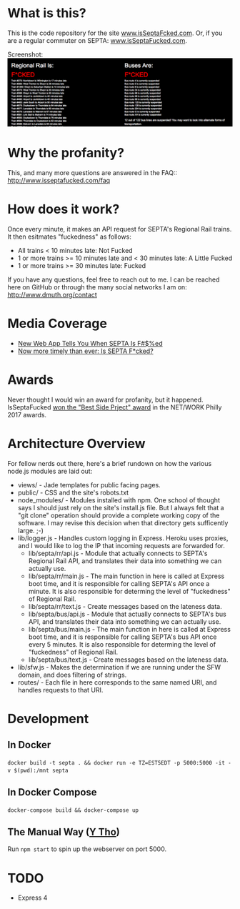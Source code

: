 
# What is this?

This is the code repository for the site www.isSeptaFcked.com.  Or, if you 
are a regular commuter on SEPTA: www.isSeptaFucked.com.

Screenshot:
<img src="https://raw.githubusercontent.com/dmuth/IsSeptaFcked/master/img/septa.png" />


# Why the profanity?

This, and many more questions are answered in the FAQ:: http://www.isseptafucked.com/faq


# How does it work?

Once every minute, it makes an API request for SEPTA's Regional Rail trains.  
	It then esitmates "fuckedness" as follows:

- All trains < 10 minutes late: Not Fucked
- 1 or more trains >= 10 minutes late and < 30 minutes late: A Little Fucked
- 1 or more trains >= 30 minutes late: Fucked


If you have any questions, feel free to reach out to me. I can be reached 
here on GitHub or through the many social networks I am on: http://www.dmuth.org/contact


# Media Coverage

- <a href="http://www.phillymag.com/news/2012/09/26/web-app-tells-septa-f%ED/">New Web App Tells You When SEPTA Is F#$%ed</a>
- <a href="http://technical.ly/philly/2016/07/06/is-septa-fucked-douglas-muth/">Now more timely than ever: Is SEPTA F*cked?</a>


# Awards

Never thought I would win an award for profanity, but it happened.  IsSeptaFucked <a href="http://technical.ly/philly/2017/02/08/network-awards-winners/">won the "Best Side Prject" award</a> in the NET/WORK Philly 2017 awards.  


# Architecture Overview

For fellow nerds out there, here's a brief rundown on how the various 
	node.js modules are laid out:

- views/ - Jade templates for public facing pages.
- public/ - CSS and the site's robots.txt
- node_modules/ - Modules installed with npm.  One school of thought says 
	I should just rely on the site's install.js file.  But I always felt 
	that a "git clone" operation should provide a complete working copy 
	of the software.  I may revise this decision when that directory 
	gets sufficently large. ;-)
- lib/logger.js - Handles custom logging in Express.  Heroku uses proxies, 
	and I would like to log the IP that incoming requests are forwarded for.
	- lib/septa/rr/api.js - Module that actually connects to SEPTA's Regional Rail API, and translates 
	their data into something we can actually use.
	- lib/septa/rr/main.js - The main function in here is called at Express boot time,
	and it is responsible for calling SEPTA's API once a minute.
	It is also responsible for determing the level of "fuckedness" of Regional Rail. 
	- lib/septa/rr/text.js - Create messages based on the lateness data.
	- lib/septa/bus/api.js - Module that actually connects to SEPTA's bus API, and translates 
	their data into something we can actually use.
	- lib/septa/bus/main.js - The main function in here is called at Express boot time,
	and it is responsible for calling SEPTA's bus API once every 5 minutes.
	It is also responsible for determing the level of "fuckedness" of Regional Rail. 
	- lib/septa/bus/text.js - Create messages based on the lateness data.
- lib/sfw.js - Makes the determination if we are running under the SFW 
	domain, and does filtering of strings.
- routes/ - Each file in here corresponds to the same named URI, and handles requests to that URI.


# Development

## In Docker

`docker build -t septa . && docker run -e TZ=EST5EDT -p 5000:5000 -it -v $(pwd):/mnt septa`


## In Docker Compose

`docker-compose build && docker-compose up`


## The Manual Way (<a href="https://knowyourmeme.com/memes/y-tho">Y Tho</a>)

Run `npm start` to spin up the webserver on port 5000.


# TODO

- Express 4



